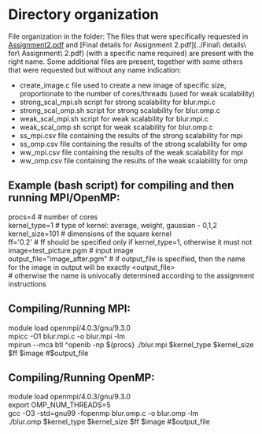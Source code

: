 # Directory organization

File organization in the folder: The files that were specifically requested in [Assignment2.pdf](../Assignment2.pdf) and [Final details for Assignment 2.pdf](../Final\ details\ for\ Assignment\ 2.pdf) (with a specific name required) are present with the right name.
Some additional files are present, together with some others that were requested but without any name indication:

- create_image.c		file used to create a new image of specific size, proportionate to the number of cores/threads (used for weak scalability)
- strong_scal_mpi.sh		script for strong scalability for blur.mpi.c
- strong_scal_omp.sh		script for strong scalability for blur.omp.c
- weak_scal_mpi.sh		script for weak scalability for blur.mpi.c
- weak_scal_omp.sh		script for weak scalability for blur.omp.c
- ss_mpi.csv			file containing the results of the strong scalability for mpi
- ss_omp.csv			file containing the results of the strong scalability for omp
- ww_mpi.csv			file containing the results of the weak scalability for mpi
- ww_omp.csv			file containing the results of the weak scalability for omp






## Example (bash script) for compiling and then running MPI/OpenMP:


procs=4				# number of cores\
kernel_type=1			# type of kernel: average, weight, gaussian - 0,1,2\
kernel_size=101			# dimensions of the square kernel\
ff='0.2'			# ff should be specified only if kernel_type=1, otherwise it must not\
image=test_picture.pgm		# input image\
output_file="image_after.pgm"	# if output_file is specified, then the name for the image in output will be exactly <output_file>\
				# otherwise the name is univocally determined according to the assignment instructions


## Compiling/Running MPI:

module load openmpi/4.0.3/gnu/9.3.0\
mpicc -O1 blur.mpi.c -o blur.mpi -lm\
mpirun --mca btl ^openib -np ${procs} ./blur.mpi $kernel_type $kernel_size $ff $image #$output_file



## Compiling/Running OpenMP:

module load openmpi/4.0.3/gnu/9.3.0\
export OMP_NUM_THREADS=5\
gcc -O3 -std=gnu99 -fopenmp blur.omp.c -o blur.omp -lm\
./blur.omp $kernel_type $kernel_size $ff $image #$output_file

















